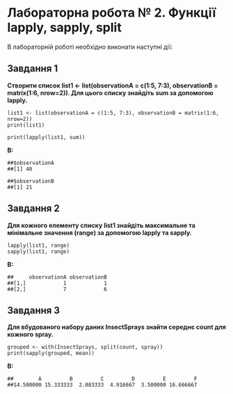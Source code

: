 Лабораторна робота № 2. Функції lapply, sapply, split
================
В лабораторній роботі необхідно виконати наступні дії:


Завдання 1
----------

**Створити список list1 <- list(observationA = c(1:5, 7:3), observationB = matrix(1:6, nrow=2)). Для цього списку знайдіть sum за допомогою lapply.**

```{r}
list1 <- list(observationA = c(1:5, 7:3), observationB = matrix(1:6, nrow=2))
print(list1)

print(lapply(list1, sum))
```
**В:**
```{r}
##$observationA
##[1] 40

##$observationB
##[1] 21

```

Завдання 2
----------

**Для кожного елементу списку list1 знайдіть максимальне та мінімальне значення (range) за допомогою lapply та sapply.**

```{r}
lapply(list1, range)
sapply(list1, range)
```
**В:**
```{r}
##     observationA observationB
##[1,]            1            1
##[2,]            7            6
```

Завдання 3
----------

**Для вбудованого набору даних InsectSprays знайти середнє count для кожного spray.**

```{r}
grouped <- with(InsectSprays, split(count, spray))
print(sapply(grouped, mean))
```
**В:**
```{r}
##        A         B         C         D         E         F 
##14.500000 15.333333  2.083333  4.916667  3.500000 16.666667 
```